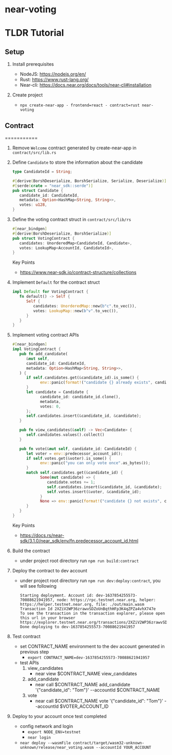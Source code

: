 near-voting
==================

TLDR Tutorial
===========

## Setup
1. Install prerequisites
   - NodeJS: https://nodejs.org/en/
   - Rust: https://www.rust-lang.org/
   - Near-cli: https://docs.near.org/docs/tools/near-cli#installation

2. Create project
   - `npx create-near-app - frontend=react - contract=rust near-voting`
  

## Contract
===========
1. Remove `Welcome` contract generated by create-near-app in `contract/src/lib.rs`
2. Define `Candidate` to store the information about the candidate
   ```rust
   type CandidateId = String;

   #[derive(BorshDeserialize, BorshSerialize, Serialize, Deserialize)]
   #[serde(crate = "near_sdk::serde")]
   pub struct Candidate {
      candidate_id: CandidateId,
      metadata: Option<HashMap<String, String>>,
      votes: u128,
   }   
   ```

3. Define the voting contract struct in `contract/src/lib/rs`
   ```rust
   #[near_bindgen]
   #[derive(BorshDeserialize, BorshSerialize)]
   pub struct VotingContract {
      candidates: UnorderedMap<CandidateId, Candidate>,
      votes: LookupMap<AccountId, CandidateId>,
   }
   ```
   Key Points
   - https://www.near-sdk.io/contract-structure/collections

4. Implement `Default` for the contract struct
   ```rust
   impl Default for VotingContract {
      fn default() -> Self {
         Self {
            candidates: UnorderedMap::new(b"c".to_vec()),
            votes: LookupMap::new(b"v".to_vec()),
         }
      }
   }
   ```

5. Implement voting contract APIs
   ```rust
   #[near_bindgen]
   impl VotingContract {
      pub fn add_candidate(
         &mut self,
         candidate_id: CandidateId,
         metadata: Option<HashMap<String, String>>,
      ) {
         if self.candidates.get(&candidate_id).is_some() {
               env::panic(format!("candidate {} already exists", candidate_id).as_bytes());
         }
         let candidate = Candidate {
               candidate_id: candidate_id.clone(),
               metadata,
               votes: 0,
         };
         self.candidates.insert(&candidate_id, &candidate);
      }

      pub fn view_candidates(&self) -> Vec<Candidate> {
         self.candidates.values().collect()
      }

      pub fn vote(&mut self, candidate_id: CandidateId) {
         let voter = env::predecessor_account_id();
         if self.votes.get(&voter).is_some() {
               env::panic("you can only vote once".as_bytes());
         }
         match self.candidates.get(&candidate_id) {
               Some(mut candidate) => {
                  candidate.votes += 1;
                  self.candidates.insert(&candidate_id, &candidate);
                  self.votes.insert(&voter, &candidate_id);
               }
               None => env::panic(format!("candidate {} not exists", candidate_id).as_bytes()),
         }
      }
   }
   ```
   Key Points
   - https://docs.rs/near-sdk/3.1.0/near_sdk/env/fn.predecessor_account_id.html
6. Build the contract
   - under project root directory run `npm run build:contract`
7. Deploy the contract to dev account
   - under project root directory run `npm run dev:deploy:contract`, you will see following
      ```shell
      Starting deployment. Account id: dev-1637854255573-70088621941957, node: https://rpc.testnet.near.org, helper: https://helper.testnet.near.org, file: ./out/main.wasm
      Transaction Id 2XZiV2WP36zrawvSDZoUnBqthHFp3K4qZPZa4vhX747e
      To see the transaction in the transaction explorer, please open this url in your browser
      https://explorer.testnet.near.org/transactions/2XZiV2WP36zrawvSDZoUnBqthHFp3K4qZPZa4vhX747e
      Done deploying to dev-1637854255573-70088621941957      
      ```
8. Test contract
   - set CONTRACT_NAME environment to the dev account generated in previous step
      - `export CONTRACT_NAME=dev-1637854255573-70088621941957`
   - test APIs
      1. view_candidates
         - near view $CONTRACT_NAME view_candidates
      2. add_candidate
         - near call $CONTRACT_NAME add_candidate '{"candidate_id": "Tom"}' --accountId $CONTRACT_NAME
      3. vote
         - near call $CONTRACT_NAME vote '{"candidate_id": "Tom"}' --accountId $VOTER_ACCOUNT_ID
9. Deploy to your account once test completed
   - config network and login
      - `export NODE_ENV=testnet`
      - `near login`
   - `near deploy --wasmFile contract/target/wasm32-unknown-unknown/release/near_voting.wasm --accountId YOUR_ACCOUNT`